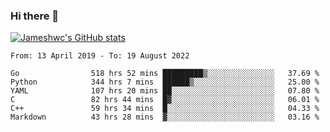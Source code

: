 ### Hi there 👋

[![Jameshwc's GitHub stats](https://github-readme-stats.vercel.app/api?username=jameshwc)](https://github.com/anuraghazra/github-readme-stats)

<!--START_SECTION:waka-->

```text
From: 13 April 2019 - To: 19 August 2022

Go                518 hrs 52 mins █████████▒░░░░░░░░░░░░░░░   37.69 %
Python            344 hrs 7 mins  ██████▒░░░░░░░░░░░░░░░░░░   25.00 %
YAML              107 hrs 20 mins ██░░░░░░░░░░░░░░░░░░░░░░░   07.80 %
C                 82 hrs 44 mins  █▓░░░░░░░░░░░░░░░░░░░░░░░   06.01 %
C++               59 hrs 34 mins  █░░░░░░░░░░░░░░░░░░░░░░░░   04.33 %
Markdown          43 hrs 28 mins  ▓░░░░░░░░░░░░░░░░░░░░░░░░   03.16 %
```

<!--END_SECTION:waka-->